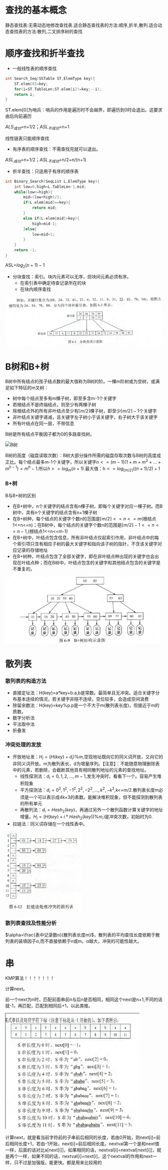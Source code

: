 # 查找的基本概念

静态查找表:无需动态地修改查找表.适合静态查找表的方法:顺序,折半,散列.适合动态查找表的方法:散列,二叉排序树的查找

# 顺序查找和折半查找

- 一般线性表的顺序查找

```C
int Search_Seq(SSTable ST,ElemType key){
    ST.elem[0]=key;
    for(i=ST.TableLen;ST.elem[i]!=key;--i);
    return i;
}
```

ST.elem[0]为哨兵：哨兵的作用是遍历时不会越界，即遍历到0时会退出。这要求由后向前遍历

$ALS_{成功}$=n+1/2；$ASL_{不成功}$=n+1

线性链表只能顺序查找

- 有序表的顺序查找：不需查找完就可以退出。

$ASL_{成功}$=n+1/2；$ASL_{不成功}$=n/2+n/(n+1)

- 折半查找：只适用于有序的顺序表

```C
int Binary_Search(SeqList L,ElemType key){
    int low=0,high=L.TableLen-1,mid;
    while(low<=high){
        mid=(low+high)/2;
        if(L.elem[mid]==key){
            return mid;
        }
        else if(L.elem[mid]>key){
            high=mid-1;
        }else{
            low=mid+1;
        }
    }
    return -1;
}
```

ASL=$log_2(n+1)-1$

- 分块查找：索引。块内元素可以无序，但块间元素必须有序。
  - 在索引表中确定待查记录所在的块
  - 在块内顺序查找

![分块查找](../ds_picture/6/分块查找.png)

# B树和B+树

B树中所有结点的孩子结点数的最大值称为B树的阶。一棵m阶树或为空树，或满足如下特征的m叉树：

- 树中每个结点至多有m棵子树，即至多含m-1个关键字
- 若根结点不是终端结点，则至少有两棵子树
- 除根结点外的所有非叶结点至少有$\lceil m/2\rceil$棵子树，即至少$\lceil m/2\rceil -1$个关键字
- 非叶结点关键字递减，且关键字左子树小于该关键字，右子树大于该关键字
- 所有叶结点在同一层，不带信息

B树是所有结点平衡因子都为0的多路查找树。

![B树](../ds_picture/6/B树.png)

B树的高度（磁盘读取次数）：B树大部分操作所需的磁盘存取次数与B树的高度成正比。每个结点最多m-1个关键字，所以关键字$n<=(m-1)(1+m+m^2+...+m^{h-1})=m^h-1$.所以$h>=log_m(n+1)$.最大值：h$<=log_{\lceil m/2 \rceil}((n+1)/2)+1$

### B+树

B与B+树的区别

- 在B+树中，n个关键字的结点含有n棵子树，即每个关键字对应一棵子树。而B树中，具有n个关键字的结点含有n+1棵子树
- 在B+树种，每个结点的关键字个数n的范围是$\lceil m/2\rceil <=n<= m$(根结点1<=n<=n)；在B树中，每个结点的关键字个数n的范围是$\lceil m/2 \rceil -1<=n<=n-1$,(根结点1<=n<=m-1)
- 在B+树中，叶结点包含信息，所有非叶结点仅起索引作用，非叶结点中的每个索引项只含有相应子树的最大关键字和指向该子树的指针，不含该关键字对应记录的存储地址
- 在B+树种，叶结点包含了全部关键字，即在非叶结点种出现的关键字也会出现在叶结点种；而在B树中，叶结点包含的关键字和其他结点包含的关键字是不重复的。

![B+树示意图](../ds_picture/6/B+树示意图.png)

# 散列表

### 散列表的构造方法

- 直接定址法：H(key)=a*key+b.a,b是常数。最简单且无冲突。适合关键字分布基本连续的情况，若关键字非陪不连续，空位较多，会造成空间浪费
- 除留余数法：H(key)=key%p.p是一个不大于m(散列表长度)，但接近于m的质数。
- 数字分析法
- 平法取中法
- 折叠发

### 冲突处理的发放

- 开放地址发：$H_i=(H(key)+d_i)\%m$,空现地址既向它的同义词开放，又向它的非同义词开放。m为散列表长，d为增量序列。【注意】：不能随意物理删除表中的元素，若删除，会截断其他具有相同散列地址的元素的查找地址。
  - 线性探测法：$d_i=0,1,2,...,m-1$,发生冲突时，看看下一个。容易产生堆积现象
  - 平方探测法：$d_i=0^2,1^2,-1^2,2^2,-2^2,...,k^2,-k^2$,k<=m/2.散列表长度m必须是一个可以表示成4k+3的素数。能解决堆积现象，但不能探测到散列表的所有单元
  - 再散列法：$d_i=Hash_2(key)$，再通过另外一个散列函数计算关键字的地址增量。$H_i=(H(key)+i*Hash_2(key))\%m$,i是冲突次数，初始时为0.
- 拉链法：同义词存储在一个线性表中。

![散列表拉链法](../ds_picture/6/散列表拉链发.png)

### 散列表查找及性能分析

$\alpha=\frac{表中记录数n}{散列表长度m}$，散列表的平均查找长度依赖于散列表的装填因子$\alpha$,而不直接依赖于n或m。$\alpha$越大，冲突的可能性越大。

# 串

KMP算法！！！！！！！

计算next。

前一个next为n时，匹配前面串前n与后n是否相同，相同这个next是n+1,不同的话就-1，再匹配，匹配到相同后+1，以此类推。

![KMP](../ds_picture/6/kmp算法.png)

计算next，就是看当前字符前的子串前后相同的长度，若由0开始，则next[i]=前后相同长度+1，若由-1开始，next[i]=前后相同长度。nextval第一个是和next值一样，后面的话对比a[next[i]]，如果相同的话，nextval[i]=nextval[next[i]]，就是两个一样，如果不同的话，nextval[i]=next[i]，这个nextval的作用和next一样，只不过是加强版，能更快。都是用来比较用的